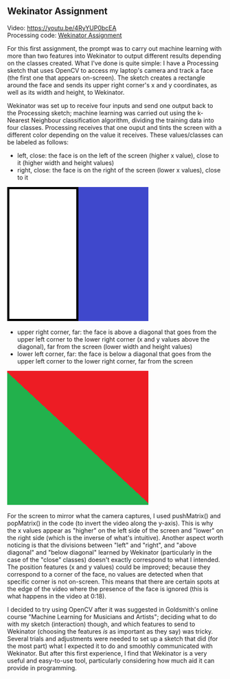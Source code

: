 ## Wekinator Assignment  
Video: https://youtu.be/4RyYUP0bcEA   
Processing code: [Wekinator Assignment](/Wekinator-Assignment/WekinatorAssignment.pde)

For this first assignment, the prompt was to carry out machine learning with more than two features into Wekinator to output different results depending on the classes created. What I've done is quite simple: I have a Processing sketch that uses OpenCV to access my laptop's camera and track a face (the first one that appears on-screen). The sketch creates a rectangle around the face and sends its upper right corner's x and y coordinates, as well as its width and height, to Wekinator.  
  
Wekinator was set up to receive four inputs and send one output back to the Processing sketch; machine learning was carried out using the k-Nearest Neighbour classification algorithm, dividing the training data into four classes. Processing receives that one ouput and tints the screen with a different color depending on the value it receives. These values/classes can be labeled as follows:
  
* left, close: the face is on the left of the screen (higher x value), close to it (higher width and height values)
* right, close: the face is on the right of the screen (lower x values), close to it  
  
![screen vertical](/Wekinator-Assignment/ImagesWekinatorAssignment/Screen1.png)  
  
* upper right corner, far: the face is above a diagonal that goes from the upper left corner to the lower right corner (x and y values above the diagonal), far from the screen (lower width and height values)
* lower left corner, far: the face is below a diagonal that goes from the upper left corner to the lower right corner, far from the screen 
  
![screen diagonal](/Wekinator-Assignment/ImagesWekinatorAssignment/Screen.png)  
  
For the screen to mirror what the camera captures, I used pushMatrix() and popMatrix() in the code (to invert the video along the y-axis). This is why the x values appear as "higher" on the left side of the screen and "lower" on the right side (which is the inverse of what's intuitive). Another aspect worth noticing is that the divisions between "left" and "right", and "above diagonal" and "below diagonal" learned by Wekinator (particularly in the case of the "close" classes) doesn't exactly correspond to what I intended. The position features (x and y values) could be improved; because they correspond to a corner of the face, no values are detected when that specific corner is not on-screen. This means that there are certain spots at the edge of the video where the presence of the face is ignored (this is what happens in the video at 0:18).
    
I decided to try using OpenCV after it was suggested in Goldsmith's online course "Machine Learning for Musicians and Artists"; deciding what to do with my sketch (interaction) though, and which features to send to Wekinator (choosing the features *is* as important as they say) was tricky. Several trials and adjustments were needed to set up a sketch that did (for the most part) what I expected it to do and smoothly communicated with Wekinator. But after this first experience, I find that Wekinator is a very useful and easy-to-use tool, particularly considering how much aid it can provide in programming.

